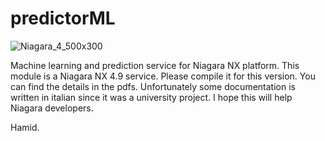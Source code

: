 # predictorML
![Niagara_4_500x300](https://user-images.githubusercontent.com/52376408/129475151-20fc9dfa-399f-4c53-8312-e2e746e3b8c2.png)

Machine learning and prediction service for Niagara NX platform. 
This module is a Niagara NX 4.9 service. Please compile it for this version. You can find the details in the pdfs.
Unfortunately some documentation is written in italian since it was a university project.
I hope this will help Niagara developers.

Hamid.

